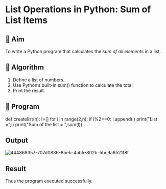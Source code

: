 # List Operations in Python: Sum of List Items

## 🎯 Aim
To write a Python program that calculates the *sum of all elements* in a list.

## 🧠 Algorithm
1. Define a list of numbers.
2. Use Python’s built-in sum() function to calculate the total.
3. Print the result.

## 🧾 Program

def createlist(n):
    l=[]
    for i in range(2,n):
        if i%2==0:
            l.append(i)
    print("List =",l)
    print("Sum of the list = ",sum(l))


## Output
![444868357-707d0836-85eb-4ab5-802b-5bc9a6521f8f](https://github.com/user-attachments/assets/fa81b263-752d-443f-9280-77481df2e42b)


## Result
Thus the program executed successfully.
